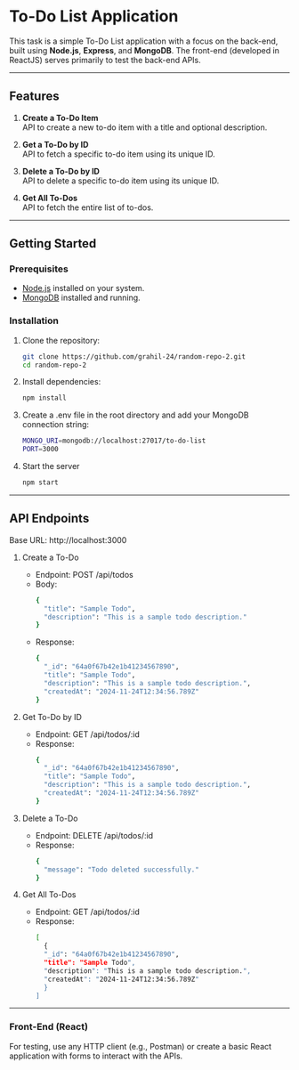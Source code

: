 # To-Do List Application

This task is a simple To-Do List application with a focus on the back-end, built using **Node.js**, **Express**, and **MongoDB**. The front-end (developed in ReactJS) serves primarily to test the back-end APIs.

---

## Features

1. **Create a To-Do Item**  
   API to create a new to-do item with a title and optional description.

2. **Get a To-Do by ID**  
   API to fetch a specific to-do item using its unique ID.

3. **Delete a To-Do by ID**  
   API to delete a specific to-do item using its unique ID.

4. **Get All To-Dos**  
   API to fetch the entire list of to-dos.

---

## Getting Started

### Prerequisites

- [Node.js](https://nodejs.org/) installed on your system.
- [MongoDB](https://www.mongodb.com/) installed and running.

### Installation

1. Clone the repository:
   ```bash
   git clone https://github.com/grahil-24/random-repo-2.git
   cd random-repo-2

2. Install dependencies:
   ```bash
   npm install

3. Create a .env file in the root directory and add your MongoDB connection string:
   ```bash
   MONGO_URI=mongodb://localhost:27017/to-do-list
   PORT=3000
   
4. Start the server
   ```bash
   npm start
   ```

---

## API Endpoints
Base URL: http://localhost:3000
1. Create a To-Do

   - Endpoint: POST /api/todos
   -  Body:
      ```bash
      {
        "title": "Sample Todo",
        "description": "This is a sample todo description."
      }
      ```
   -  Response:
      ```bash
      {
        "_id": "64a0f67b42e1b41234567890",
        "title": "Sample Todo",
        "description": "This is a sample todo description.",
        "createdAt": "2024-11-24T12:34:56.789Z"
      }
      ```

2. Get To-Do by ID

   - Endpoint: GET /api/todos/:id
   -  Response:
      ```bash
      {
        "_id": "64a0f67b42e1b41234567890",
        "title": "Sample Todo",
        "description": "This is a sample todo description.",
        "createdAt": "2024-11-24T12:34:56.789Z"
      }
      ```

3. Delete a To-Do

   - Endpoint: DELETE /api/todos/:id
   -  Response:
      ```bash
      {
        "message": "Todo deleted successfully."  
      }

      ```

4. Get All To-Dos

   - Endpoint: GET /api/todos/:id
   -  Response:
      ```bash
      [
        {
        "_id": "64a0f67b42e1b41234567890",
        "title": "Sample Todo",
        "description": "This is a sample todo description.",
        "createdAt": "2024-11-24T12:34:56.789Z"
        }
      ]

      ```

---

### Front-End (React)

For testing, use any HTTP client (e.g., Postman) or create a basic React application with forms to interact with the APIs.
